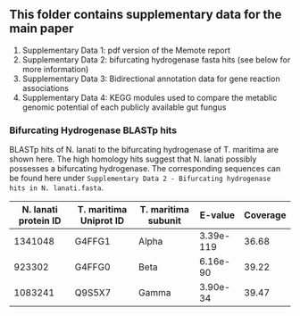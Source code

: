 ## This folder contains supplementary data for the main paper

1) Supplementary Data 1: pdf version of the Memote report
2) Supplementary Data 2: bifurcating hydrogenase fasta hits (see below for more information)
3) Supplementary Data 3: Bidirectional annotation data for gene reaction associations
4) Supplementary Data 4: KEGG modules used to compare the metablic genomic potential of each publicly available gut fungus

### Bifurcating Hydrogenase BLASTp hits

BLASTp hits of N. lanati to the bifurcating hydrogenase of T. maritima are shown here. 
The high homology hits suggest that N. lanati possibly possesses a bifurcating hydrogenase. 
The corresponding sequences can be found here under `Supplementary Data 2 - Bifurcating hydrogenase hits in N. lanati.fasta`.

| N. lanati protein ID | T. maritima Uniprot ID | T. maritima subunit | E-value | Coverage |
| --- | --- | --- | --- | --- |
| 1341048 |	G4FFG1 |	Alpha |	3.39e-119 |	36.68 |
| 923302 |	G4FFG0 |	Beta |	6.16e-90 |	39.22 |
| 1083241 |	Q9S5X7 |	Gamma |	3.90e-34 |	39.47 |
